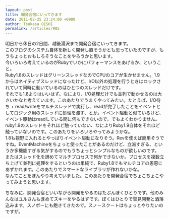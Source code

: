 ```yaml
---
layout: post
title: 開発合宿にいってきます
date: 2011-02-25 23:24:00 +0900
author: Tsukasa OISHI
permalink: /articles/905
---
```



明日から休日の2日間、越後湯沢まで開発合宿にいってきます。  
このブログのシステム自体を新しく開発し直そうかとも思っていたのですが、もうちょっとおもしろそうなことをやろうかと思います。  
今いろいろ考えているのがRubyでいかにパフォーマンスをあげるか、ということ。  
Ruby1.8のスレッドはグリーンスレッドなのでCPUのコアが生かせません。1.9からはネイティブスレッドになったけど、I/O以外の処理を行うときはロックされていて同時に動いているのはひとつのスレッドだけです。  
それでも1.8よりはいいはず。なにより、I/O処理だけでも並列で動かせるのは大きいかなと考えています。このあたりでうまくやってみたい。たとえば、I/O待ち + read/writeをマルチスレッドで実行し、readが完了したことをイベントとしてロジック用のスレッドに処理を渡す、とか。イベント駆動と似ているけど、イベント駆動はreadしている間に何もできないので。でもよくわかりません。ruby1.9のスレッドをそれほど触っていない、なによりRuby1.9自体をそれほど触っていないのです。このあたりをいろいろやってみようかな。  
1.8も視野に入れるとやっぱりイベント駆動になりそう。Revを使えば簡単そうですね。EventMachineをちょっと使ったことがあるのだけど、立派すぎる、というか多機能すぎる気がするのでもうちょっとシンプルなものが欲しいのです。  
またはスレッド化を諦めてマルチプロセスで何かできないか。プロセスを複数立ち上げて並列に処理をするというのは単純で、Ruby1.8でもマルチコアの恩恵にあずかれます。このあたりでスマートなライブラリが作れないかな。  
なんてことをぼんやり考えていました。このあたりを開発合宿でちょこちょこやってみようと思います。  

ちなみに、開発合宿といいながら開発をやるのはたぶんぼくひとりです。他のみんなはユルさんも含めてスキーをやるはずです。ぼくはひとりで雪見開発と洒落込みます。スノボーにも飽きてきたので。スノースクートはちょっとやりたいのですが。  

